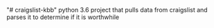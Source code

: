 "# craigslist-kbb"
python 3.6 project that pulls data from craigslist and parses it to determine if it is worthwhile
